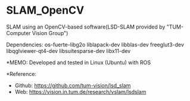 # SLAM_OpenCV

SLAM using an OpenCV-based software(LSD-SLAM provided by "TUM-Computer Vision Group")

Dependencies: os-fuerte-libg2o liblapack-dev libblas-dev freeglut3-dev libqglviewer-qt4-dev libsuitesparse-dev libx11-dev

*MEMO: Developed and tested in Linux (Ubuntu) with ROS

*Reference:
- Github: https://github.com/tum-vision/lsd_slam
- Web: https://vision.in.tum.de/research/vslam/lsdslam
